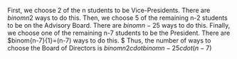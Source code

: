 First, we choose 2 of the n students to be Vice-Presidents. There are $binom{n}{2}$ ways to do this.
Then, we choose 5 of the remaining n-2 students to be on the Advisory Board. There are $binom{n-2}{5}$ ways to do this.
Finally, we choose one of the remaining n-7 students to be the President. There are $binom{n-7}{1}=(n-7) ways to do this. $ 
Thus, the number of ways to choose the Board of Directors is $binom{n}{2} cdot binom{n-2}{5} cdot (n-7)$

